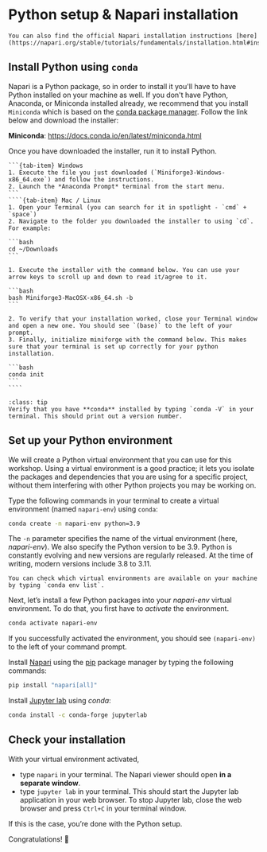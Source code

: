 # Python setup & Napari installation

```{note}
You can also find the official Napari installation instructions [here](https://napari.org/stable/tutorials/fundamentals/installation.html#installation).
```

## Install Python using `conda`

Napari is a Python package, so in order to install it you'll have to have Python installed on your machine as well. If you don't have Python, Anaconda, or Miniconda installed already, we recommend that you install `Miniconda` which is based on the [conda package manager](https://docs.conda.io/en/latest/). Follow the link below and download the installer:

**Miniconda**: https://docs.conda.io/en/latest/miniconda.html

Once you have downloaded the installer, run it to install Python.

`````{tab-set}
```{tab-item} Windows
1. Execute the file you just downloaded (`Miniforge3-Windows-x86_64.exe`) and follow the instructions.
2. Launch the *Anaconda Prompt* terminal from the start menu.
```
````{tab-item} Mac / Linux
1. Open your Terminal (you can search for it in spotlight - `cmd` + `space`)
2. Navigate to the folder you downloaded the installer to using `cd`. For example:

```bash
cd ~/Downloads
```

1. Execute the installer with the command below. You can use your arrow keys to scroll up and down to read it/agree to it.

```bash
bash Miniforge3-MacOSX-x86_64.sh -b
```

2. To verify that your installation worked, close your Terminal window and open a new one. You should see `(base)` to the left of your prompt.
3. Finally, initialize miniforge with the command below. This makes sure that your terminal is set up correctly for your python installation.

```bash
conda init
```
````
`````

```{admonition} Verify your installation
:class: tip
Verify that you have **conda** installed by typing `conda -V` in your terminal. This should print out a version number.
```

## Set up your Python environment

We will create a Python virtual environment that you can use for this workshop. Using a virtual environment is a good practice; it lets you isolate the packages and dependencies that you are using for a specific project, without them interfering with other Python projects you may be working on.

Type the following commands in your terminal to create a virtual environment (named `napari-env`) using `conda`:

```bash
conda create -n napari-env python=3.9
```

The `-n` parameter specifies the name of the virtual environment (here, *napari-env*). We also specify the Python version to be 3.9. Python is constantly evolving and new versions are regularly released. At the time of writing, modern versions include 3.8 to 3.11.

```{tip}
You can check which virtual environments are available on your machine by typing `conda env list`.
```

Next, let’s install a few Python packages into your *napari-env* virtual environment. To do that, you first have to *activate* the environment.

```bash
conda activate napari-env
```

If you successfully activated the environment, you should see `(napari-env)` to the left of your command prompt.

Install [Napari](https://napari.org/stable/) using the [pip](https://pip.pypa.io/en/stable/) package manager by typing the following commands:

```bash
pip install "napari[all]"
```

Install [Jupyter lab](https://jupyter.org/) using *conda*:

```bash
conda install -c conda-forge jupyterlab
```

## Check your installation

With your virtual environment activated,

- type `napari` in your terminal. The Napari viewer should open **in a separate window**.
- type `jupyter lab` in your terminal. This should start the Jupyter lab application in your web browser. To stop Jupyter lab, close the web browser and press `Ctrl+C` in your terminal window.

If this is the case, you’re done with the Python setup.

Congratulations! 🙌